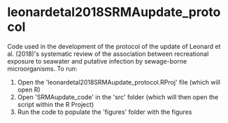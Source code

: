 # leonardetal2018SRMAupdate_protocol
Code used in the development of the protocol of the update of Leonard et al. (2018)'s systematic review of the association between recreational exposure to seawater and putative infection by sewage-borne microorganisms. To run:

1. Open the 'leonardetal2018SRMAupdate_protocol.RProj' file (which will open R)
2. Open 'SRMAupdate_code' in the 'src' folder (which will then open the script within the R Project)
3. Run the code to populate the 'figures' folder with the figures
